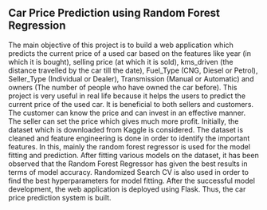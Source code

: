 ## Car Price Prediction using Random Forest Regression
The main objective of this project is to build a web application which predicts the current price of a used car based on the features like year (in which it is bought), selling price (at which it is sold), kms_driven (the distance travelled by the car till the date), Fuel_Type (CNG, Diesel or Petrol), Seller_Type (Individual or Dealer), Transmission (Manual or Automatic) and owners (The number of people who have owned the car before). 
This project is very useful in real life because it helps the users to predict the current price of the used car. It is beneficial to both sellers and customers. The customer can know the price and can invest in an effective manner. The seller can set the price which gives much more profit. 
Initially, the dataset which is downloaded from Kaggle is considered. The dataset is cleaned and feature engineering is done in order to identify the important features. In this, mainly the random forest regressor is used for the model fitting and prediction. After fitting various models on the dataset, it has been observed that the Random Forest Regressor has given the best results in terms of model accuracy. Randomized Search CV is also used in order to find the best hyperparameters for model fitting. 
After the successful model development, the web application is deployed using Flask. Thus, the car price prediction system is built.
